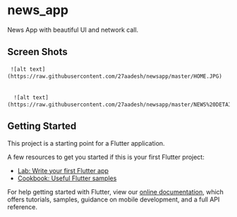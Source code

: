 # news_app

News App with beautiful UI and network call.

## Screen Shots


     ![alt text](https://raw.githubusercontent.com/27aadesh/newsapp/master/HOME.JPG)


      ![alt text](https://raw.githubusercontent.com/27aadesh/newsapp/master/NEWS%20DETAILS.JPG)


## Getting Started

This project is a starting point for a Flutter application.

A few resources to get you started if this is your first Flutter project:

- [Lab: Write your first Flutter app](https://flutter.dev/docs/get-started/codelab)
- [Cookbook: Useful Flutter samples](https://flutter.dev/docs/cookbook)

For help getting started with Flutter, view our
[online documentation](https://flutter.dev/docs), which offers tutorials,
samples, guidance on mobile development, and a full API reference.
